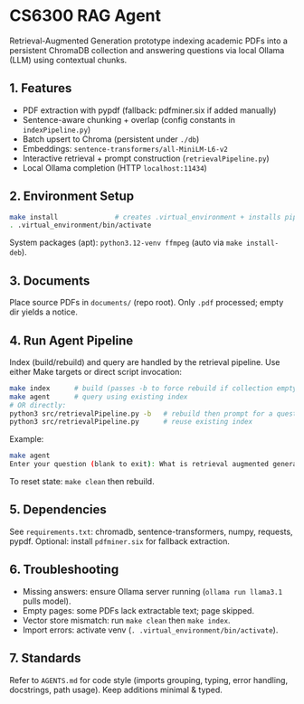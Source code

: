 # CS6300 RAG Agent

Retrieval-Augmented Generation prototype indexing academic PDFs into a persistent ChromaDB collection and answering questions via local Ollama (LLM) using contextual chunks.

## 1. Features
- PDF extraction with pypdf (fallback: pdfminer.six if added manually)
- Sentence-aware chunking + overlap (config constants in `indexPipeline.py`)
- Batch upsert to Chroma (persistent under `./db`)
- Embeddings: `sentence-transformers/all-MiniLM-L6-v2`
- Interactive retrieval + prompt construction (`retrievalPipeline.py`)
- Local Ollama completion (HTTP `localhost:11434`)

## 2. Environment Setup
```bash
make install              # creates .virtual_environment + installs pip deps
. .virtual_environment/bin/activate
```
System packages (apt): `python3.12-venv ffmpeg` (auto via `make install-deb`).

## 3. Documents
Place source PDFs in `documents/` (repo root). Only `.pdf` processed; empty dir yields a notice.

## 4. Run Agent Pipeline
Index (build/rebuild) and query are handled by the retrieval pipeline. Use either Make targets or direct script invocation:
```bash
make index      # build (passes -b to force rebuild if collection empty or requested)
make agent      # query using existing index
# OR directly:
python3 src/retrievalPipeline.py -b   # rebuild then prompt for a question
python3 src/retrievalPipeline.py      # reuse existing index
```
Example:
```bash
make agent
Enter your question (blank to exit): What is retrieval augmented generation?
```
To reset state: `make clean` then rebuild.

## 5. Dependencies
See `requirements.txt`: chromadb, sentence-transformers, numpy, requests, pypdf. Optional: install `pdfminer.six` for fallback extraction.

## 6. Troubleshooting
- Missing answers: ensure Ollama server running (`ollama run llama3.1` pulls model).
- Empty pages: some PDFs lack extractable text; page skipped.
- Vector store mismatch: run `make clean` then `make index`.
- Import errors: activate venv (`. .virtual_environment/bin/activate`).

## 7. Standards
Refer to `AGENTS.md` for code style (imports grouping, typing, error handling, docstrings, path usage). Keep additions minimal & typed.
